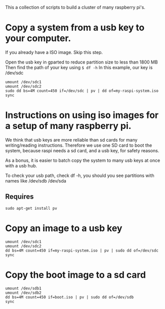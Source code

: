 This a collection of scripts to build a cluster of many raspberry pi's.

# Copy a system from a usb key to your computer.

If you already have a ISO image. Skip this step.

Open the usb key in gparted to reduce partition size to less than 1800 MB
Then find the path of your key using `$ df -h`
In this example, our key is /dev/sdc

```
umount /dev/sdc1
umount /dev/sdc2
sudo dd bs=4M count=450 if=/dev/sdc | pv | dd of=my-raspi-system.iso
sync
```


# Instructions on using iso images for a setup of many raspberry pi.

We think that usb keys are more reliable than sd cards for many writing/reading instructions.
Therefore we use one SD card to boot the system, because raspi needs a sd card, and a usb key, for safety reasons.

As a bonus, it is easier to batch copy the system to many usb keys at once with a usb hub.

To check your usb path, check df -h, you should you see partitions with names like /dev/sdb /dev/sda 

## Requires
`sudo apt-get install pv`

# Copy an image to a usb key
```
umount /dev/sdc1
umount /dev/sdc2
dd bs=4M count=450 if=my-raspi-system.iso | pv | sudo dd of=/dev/sdc
sync
```

# Copy the boot image to a sd card
```
umount /dev/sdb1
umount /dev/sdb2
dd bs=4M count=450 if=boot.iso | pv | sudo dd of=/dev/sdb
sync
```

